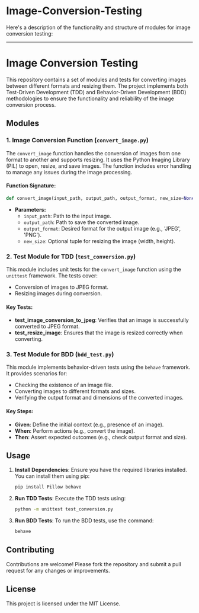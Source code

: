 # Image-Conversion-Testing
Here's a description of the functionality and structure of modules for image conversion testing:

---

# Image Conversion Testing

This repository contains a set of modules and tests for converting images between different formats and resizing them. The project implements both Test-Driven Development (TDD) and Behavior-Driven Development (BDD) methodologies to ensure the functionality and reliability of the image conversion process.

## Modules

### 1. Image Conversion Function (`convert_image.py`)

The `convert_image` function handles the conversion of images from one format to another and supports resizing. It uses the Python Imaging Library (PIL) to open, resize, and save images. The function includes error handling to manage any issues during the image processing.

#### Function Signature:
```python
def convert_image(input_path, output_path, output_format, new_size=None):
```

- **Parameters:**
  - `input_path`: Path to the input image.
  - `output_path`: Path to save the converted image.
  - `output_format`: Desired format for the output image (e.g., 'JPEG', 'PNG').
  - `new_size`: Optional tuple for resizing the image (width, height).

### 2. Test Module for TDD (`test_conversion.py`)

This module includes unit tests for the `convert_image` function using the `unittest` framework. The tests cover:
- Conversion of images to JPEG format.
- Resizing images during conversion.

#### Key Tests:
- **test_image_conversion_to_jpeg**: Verifies that an image is successfully converted to JPEG format.
- **test_resize_image**: Ensures that the image is resized correctly when converting.

### 3. Test Module for BDD (`bdd_test.py`)

This module implements behavior-driven tests using the `behave` framework. It provides scenarios for:
- Checking the existence of an image file.
- Converting images to different formats and sizes.
- Verifying the output format and dimensions of the converted images.

#### Key Steps:
- **Given**: Define the initial context (e.g., presence of an image).
- **When**: Perform actions (e.g., convert the image).
- **Then**: Assert expected outcomes (e.g., check output format and size).

## Usage

1. **Install Dependencies**:
   Ensure you have the required libraries installed. You can install them using pip:
   ```bash
   pip install Pillow behave
   ```

2. **Run TDD Tests**:
   Execute the TDD tests using:
   ```bash
   python -m unittest test_conversion.py
   ```

3. **Run BDD Tests**:
   To run the BDD tests, use the command:
   ```bash
   behave
   ```

## Contributing

Contributions are welcome! Please fork the repository and submit a pull request for any changes or improvements.

## License

This project is licensed under the MIT License.
